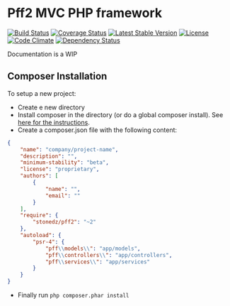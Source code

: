 **Pff2 MVC PHP framework**
==============================

[![Build Status](https://travis-ci.org/stonedz/pff2.svg?branch=master)](https://travis-ci.org/stonedz/pff2)
[![Coverage Status](https://img.shields.io/coveralls/stonedz/pff2.svg)](https://coveralls.io/r/stonedz/pff2?branch=master)
[![Latest Stable Version](https://poser.pugx.org/stonedz/pff2/v/stable.svg)](https://packagist.org/packages/stonedz/pff2)
[![License](https://poser.pugx.org/stonedz/pff2/license.svg)](https://packagist.org/packages/stonedz/pff2)
[![Code Climate](https://codeclimate.com/github/stonedz/pff2/badges/gpa.svg)](https://codeclimate.com/github/stonedz/pff2)
[![Dependency Status](https://www.versioneye.com/user/projects/545897eab0448a91020000bd/badge.svg?style=flat)](https://www.versioneye.com/user/projects/545897eab0448a91020000bd)

Documentation is a WIP

## Composer Installation

To setup a new project:

   - Create e new directory
   - Install composer in the directory (or do a global composer install). See [here for the instructions](https://getcomposer.org/doc/00-intro.md).
 - Create a composer.json file with the following content:

```json
{
    "name": "company/project-name",
    "description": "",
    "minimum-stability": "beta",
    "license": "proprietary",
    "authors": [
        {
            "name": "",
            "email": ""
        }
    ],
    "require": {
        "stonedz/pff2": "~2"
    },
    "autoload": {
        "psr-4": {
            "pff\\models\\": "app/models",
            "pff\\controllers\\": "app/controllers",
            "pff\\services\\": "app/services"
        }
    }
}

```

 - Finally run <code>php composer.phar install</code>
